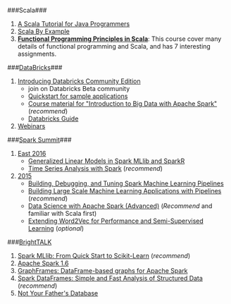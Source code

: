 ###Scala###
1. [A Scala Tutorial for Java Programmers](http://docs.scala-lang.org/tutorials/scala-for-java-programmers.html)
2. [Scala By Example](http://www.scala-lang.org/docu/files/ScalaByExample.pdf)
3. **[Functional Programming Principles in Scala](https://www.coursera.org/course/progfun)**: This course cover many details of functional programming and Scala, and has 7 interesting assignments. 

###[DataBricks](https://databricks.com/)###
1. [Introducing Databricks Community Edition](https://databricks.com/blog/2016/02/17/introducing-databricks-community-edition-apache-spark-for-all.html)
    * join on Databricks Beta community 
    * [Quickstart for sample applications](https://docs.cloud.databricks.com/docs/latest/sample_applications/index.html#Introduction%20(Readme).html)
    * [Course material for "Introduction to Big Data with Apache Spark"](https://docs.cloud.databricks.com/docs/latest/courses/index.html#Introduction%20to%20Big%20Data%20with%20Apache%20Spark%20(CS100-1x)/Introduction%20(README).html)  (_recommend_)
    * [Databricks Guide](https://docs.cloud.databricks.com/docs/latest/databricks_guide/index.html#00%20Welcome%20to%20Databricks.html)
2. [Webinars](https://databricks.com/resources/webinars?utm_campaign=Webinar&utm_source=hs_email&utm_medium=email&utm_content=27719892&_hsenc=p2ANqtz-9mXhVB-vSqvF23aY-A8DbviyILcm_BR9cX_kshXlWDDxryz5EATAh8slbckCkM0Sq7UpDCdJh9r28BH8_1yYWM4i50oQ&_hsmi=27719892)

###[Spark Summit](https://spark-summit.org/)###
1. [East 2016](https://spark-summit.org/east-2016/schedule/)
   * [Generalized Linear Models in Spark MLlib and SparkR](https://spark-summit.org/east-2016/events/generalized-linear-models-in-spark-mllib-and-sparkr/)
   * [Time Series Analysis with Spark](https://spark-summit.org/east-2016/events/time-series-analysis-with-spark/) (_recommend_)
2. [2015](https://spark-summit.org/2015/)
   * [Building, Debugging, and Tuning Spark Machine Learning Pipelines](https://spark-summit.org/2015/events/practical-machine-learning-pipelines-with-mllib-2/)
   * [Building Large Scale Machine Learning Applications with Pipelines](https://spark-summit.org/2015/events/building-large-scale-machine-learning-applications-with-pipelines/) (_recommend_)
   * [Data Science with Apache Spark (Advanced)](https://spark-summit.org/2015/events/training-data-science-with-apache-spark-advanced/) (_Recommend_ and familiar with Scala first)
   * [Extending Word2Vec for Performance and Semi-Supervised Learning](https://spark-summit.org/2015/events/extending-word2vec-for-performance-and-semi-supervised-learning/) (_optional_)
   
###[BrightTALK](https://www.brighttalk.com)
1. [Spark MLlib: From Quick Start to Scikit-Learn](https://www.brighttalk.com/webcast/12891/189409?autoclick=true&utm_source=brighttalk-recommend&utm_campaign=followup&utm_medium=email&utm_content=organic) (_recommend_)
2. [Apache Spark 1.6](https://www.brighttalk.com/webcast/12891/181843)
3. [GraphFrames: DataFrame-based graphs for Apache Spark](https://www.brighttalk.com/webcast/12891/199003?autoclick=true&utm_source=brighttalk-recommend&utm_campaign=followup&utm_medium=email&utm_content=organic)
4. [Spark DataFrames: Simple and Fast Analysis of Structured Data](https://www.brighttalk.com/webcast/12891/166495?utm_campaign=knowledge-feed&utm_content=&utm_source=brighttalk-portal&utm_medium=web&utm_term=) (_recommend_)
5. [Not Your Father's Database](https://www.brighttalk.com/webcast/12891/196891?autoclick=true&utm_source=brighttalk-recommend&utm_campaign=followup&utm_medium=email&utm_content=organic)
